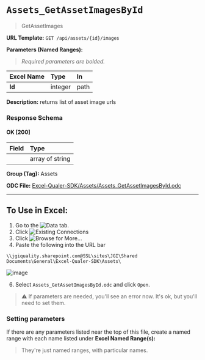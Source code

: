 # `Assets_GetAssetImagesById`
> GetAssetImages
    
**URL Template:**
`GET /api/assets/{id}/images`

**Parameters (Named Ranges):**

> *Required parameters are bolded.*

| Excel Name   | Type    | In   |
|:-------------|:--------|:-----|
| **Id**       | integer | path |

**Description:**
returns list of asset image urls

### Response Schema

#### OK [200]

| Field   | Type            |
|:--------|:----------------|
|         | array of string |

**Group (Tag):**
Assets

**ODC File:**
[Excel-Qualer-SDK/Assets/Assets_GetAssetImagesById.odc](https://github.com/Johnson-Gage-Inspection-Inc/qualer-sdk-odc/blob/main/Excel-Qualer-SDK/Assets/Assets_GetAssetImagesById.odc)

---

To Use in Excel:
---

1. Go to the ![`Data`](https://github.com/user-attachments/assets/da437a70-57b3-4c5b-bb01-4910ece19ed1)
 tab.
3. Click ![Existing Connections](https://github.com/user-attachments/assets/a2f1ed67-b2e0-4c23-ac90-68c870e60289)
4. Click ![`Browse for More...`](https://github.com/user-attachments/assets/8e698494-6865-41e7-b6fa-043aea81809a)
5. Paste the following into the URL bar
```
\\jgiquality.sharepoint.com@SSL\sites\JGI\Shared Documents\General\Excel-Qualer-SDK\Assets\
```

![image](https://github.com/user-attachments/assets/1e1a8d87-0377-446d-aaf5-d78562991db3)

6. Select `Assets_GetAssetImagesById.odc` and click `Open`.

> ⚠️ If parameters are needed, you'll see an error now. It's ok, but you'll need to set them.

### Setting parameters
If there are any parameters listed near the top of this file, create a named range with each name listed under **Excel Named Range(s):**
> They're just named ranges, with particular names.
